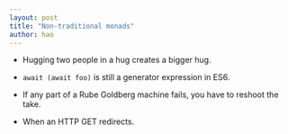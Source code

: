 ```yaml
---
layout: post
title: "Non-traditional monads"
author: hao
---
```


* Hugging two people in a hug creates a bigger hug.

* `await (await foo)` is still a generator expression in ES6.

* If any part of a Rube Goldberg machine fails, you have to reshoot the take.

* When an HTTP GET redirects.
